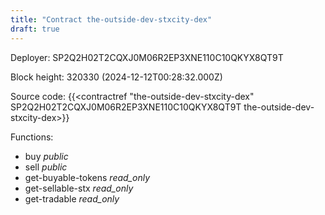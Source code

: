 ```yaml
---
title: "Contract the-outside-dev-stxcity-dex"
draft: true
---
```

Deployer: SP2Q2H02T2CQXJ0M06R2EP3XNE110C10QKYX8QT9T


 



Block height: 320330 (2024-12-12T00:28:32.000Z)

Source code: {{<contractref "the-outside-dev-stxcity-dex" SP2Q2H02T2CQXJ0M06R2EP3XNE110C10QKYX8QT9T the-outside-dev-stxcity-dex>}}

Functions:

* buy _public_
* sell _public_
* get-buyable-tokens _read_only_
* get-sellable-stx _read_only_
* get-tradable _read_only_

